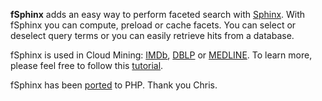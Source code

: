 **fSphinx** adds an easy way to perform faceted search with [Sphinx][1]. With fSphinx you can compute, preload or cache facets. You can select or deselect query terms or you can easily retrieve hits from a database.

fSphinx is used in Cloud Mining: [IMDb][2], [DBLP][3] or [MEDLINE][4]. To learn more, please feel free to follow this [tutorial][5]. 

fSphinx has been [ported][6] to PHP. Thank you Chris.

[1]: http://sphinxsearch.com
[2]: http://imdb.cloudmining.net 
[3]: http://dblp.cloudmining.net
[4]: http://medline.cloudmining.net
[5]: https://github.com/alexksikes/fSphinx/blob/master/tutorial/README.md
[6]: https://github.com/gigablah/fsphinxphp